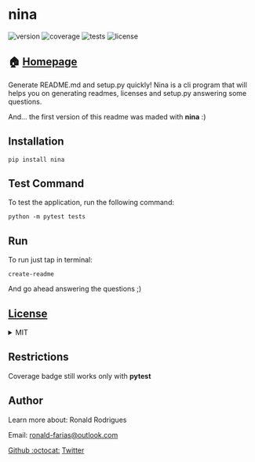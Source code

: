 
# nina

![version](https://img.shields.io/badge/nina-v0.0.3-brightgreen.svg) ![coverage](https://img.shields.io/badge/coverage-21%25-yellow.svg) ![tests](https://img.shields.io/badge/tests-passing-green.svg) ![license](https://img.shields.io/badge/license-MIT-green.svg)

## :house: [Homepage](https://nina.github.io/)
Generate README.md and setup.py quickly!
Nina is a cli program that will helps you on generating readmes, licenses and setup.py answering some questions.

And... the first version of this readme was maded with **nina** :)
## Installation

    pip install nina

## Test Command
To test the application, run the following command:

    python -m pytest tests

## Run
To run just tap in terminal:

    create-readme

And go ahead answering the questions ;)

## [License](LICENSE.md)
<details>
    <summary>MIT</summary>
MIT License

Copyright (c) 2019 RRonald Rodrigues

Permission is hereby granted, free of charge, to any person obtaining a copy
of this software and associated documentation files (the "Software"), to deal
in the Software without restriction, including without limitation the rights
to use, copy, modify, merge, publish, distribute, sublicense, and/or sell
copies of the Software, and to permit persons to whom the Software is
furnished to do so, subject to the following conditions:

The above copyright notice and this permission notice shall be included in all
copies or substantial portions of the Software.

THE SOFTWARE IS PROVIDED "AS IS", WITHOUT WARRANTY OF ANY KIND, EXPRESS OR
IMPLIED, INCLUDING BUT NOT LIMITED TO THE WARRANTIES OF MERCHANTABILITY,
FITNESS FOR A PARTICULAR PURPOSE AND NONINFRINGEMENT. IN NO EVENT SHALL THE
AUTHORS OR COPYRIGHT HOLDERS BE LIABLE FOR ANY CLAIM, DAMAGES OR OTHER
LIABILITY, WHETHER IN AN ACTION OF CONTRACT, TORT OR OTHERWISE, ARISING FROM,
OUT OF OR IN CONNECTION WITH THE SOFTWARE OR THE USE OR OTHER DEALINGS IN THE
SOFTWARE.

</details>

## Restrictions

Coverage badge still works only with **pytest**

## Author
Learn more about: Ronald Rodrigues

Email: ronald-farias@outlook.com

[Github :octocat:](https://github.com/Ronald-TR)
[Twitter](https://twitter.com/ronaldrfarias)
